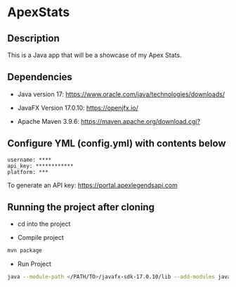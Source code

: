 # ApexStats

## Description 

This is a Java app that will be a showcase of my Apex Stats. 

## Dependencies

- Java version 17: <https://www.oracle.com/java/technologies/downloads/>

- JavaFX Version 17.0.10: <https://openjfx.io/>

- Apache Maven 3.9.6: <https://maven.apache.org/download.cgi?>

## Configure YML (config.yml) with contents below

```
username: ****
api_key: ************
platform: ***
```

To generate an API key: <https://portal.apexlegendsapi.com>

## Running the project after cloning 
- cd into the project 

- Compile project
``` bash
mvn package
```

- Run Project 
```bash
java --module-path </PATH/TO>/javafx-sdk-17.0.10/lib --add-modules javafx.controls,javafx.fxml -cp target/ApexStats-1.0-SNAPSHOT-jar-with-dependencies.jar ApexStatsApp
```